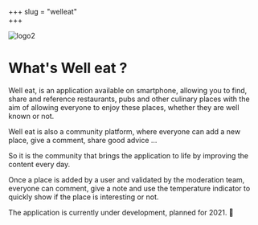 +++ 
slug = "welleat"	
+++

<img src="images/welleat.jpg" alt="logo2" id="logo2"/> 
 
# What's Well eat ?

Well eat, is an application available on smartphone, allowing you to find, share and reference restaurants, pubs and other culinary places with the aim of allowing everyone to enjoy these places, whether they are well known or not. 

Well eat is also a community platform, where everyone can add a new place, give a comment, share good advice ... 

So it is the community that brings the application to life by improving the content every day. 

Once a place is added by a user and validated by the moderation team, everyone can comment, give a note and use the temperature indicator to quickly show if the place is interesting or not.

The application is currently under development, planned for 2021. 🍺
